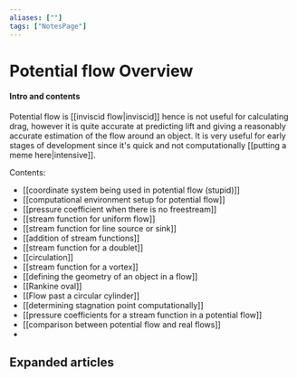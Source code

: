 ```yaml
---
aliases: [""]
tags: ["NotesPage"]
---
```


# Potential flow Overview

#### Intro and contents
Potential flow is [[inviscid flow|inviscid]] hence is not useful for calculating drag, however it is quite accurate at predicting lift and giving a reasonably accurate estimation of the flow around an object. It is very useful for early stages of development since it's quick and not computationally [[putting a meme here|intensive]].

Contents:
- [[coordinate system being used in potential flow (stupid)]]
- [[computational environment setup for potential flow]]
- [[pressure coefficient when there is no freestream]]
- [[stream function for uniform flow]]
- [[stream function for line source or sink]]
- [[addition of stream functions]]
- [[stream function for a doublet]]
- [[circulation]]
- [[stream function for a vortex]]
- [[defining the geometry of an object in a flow]]
- [[Rankine oval]]
- [[Flow past a circular cylinder]]
- [[determining stagnation point computationally]]
- [[pressure coefficients for a stream function in a potential flow]]  
- [[comparison between potential flow and real flows]]
- 

## Expanded articles
